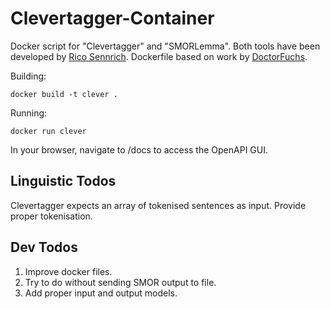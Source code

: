 # Clevertagger-Container
Docker script for "Clevertagger" and "SMORLemma". Both tools have been developed by [Rico Sennrich](https://github.com/rsennrich). Dockerfile based on work by [DoctorFuchs](https://github.com/DoctorFuchs).

Building:

```
docker build -t clever .
```

Running:

```
docker run clever
```

In your browser, navigate to /docs to access the OpenAPI GUI.

## Linguistic Todos

Clevertagger expects an array of tokenised sentences as input. Provide proper tokenisation.

## Dev Todos

1. Improve docker files.
2. Try to do without sending SMOR output to file.
3. Add proper input and output models.
